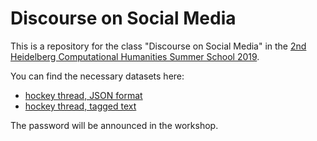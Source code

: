 # Discourse on Social Media

This is a repository for the class "Discourse on Social Media" in the 
[2nd Heidelberg Computational Humanities Summer School 2019](https://hch19.cl.uni-heidelberg.de/). 

You can find the necessary datasets here:

* [hockey thread, JSON format](https://bit.ly/2YERjhD)
* [hockey thread, tagged text](https://bit.ly/2XWMGyA)

The password will be announced in the workshop.
